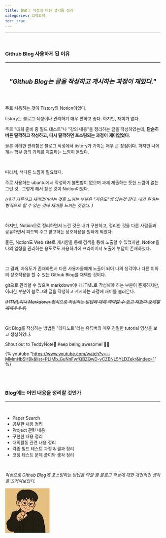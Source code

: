 ```yaml
---
title: 블로그 작성에 대한 생각들 정리
categories: 끄적끄적
toc: true
---
```


------

<br>

### **Github Blog 사용하게 된 이유**

------

<br>

<p style="text-align: center;">
  <span style="font-size: 20px; font-weight: bold; font-style: italic">
    "Github Blog는 글을 작성하고 게시하는 과정이 재밌다."
  </span>
</p>
<br><br>


주로 사용하는 것이 Tistory와 Notion이었다. 

tistory는 블로그 작성이나 관리하기 매우 편하고 좋다. 하지만, 재미가 없다. 

주로 "대회 준비 중 필드 테스트"나 "강의 내용"을 정리하는 글을 작성하였는데, **단순히 버튼 딸깍하고 작성하고, 다시 딸깍하면 포스팅되는 과정이** **재미없었다**. 

물론 이러한 편리함은 블로그 작성에서 tistory가 가지는 매우 큰 장점이다. 하지만 나에게는 학부 강의 과제를 제출하는 느낌이 들었다.

<br>

따라서, 색다른 느낌이 필요했다. 

주로 사용하는 ubuntu에서 작성하기 불편함이 없으며 과제 제출하는 듯한 느낌이 없는 그런 것.. 그렇게 해서 찾은 것이 Notion이었다. 

*(내가 지루하고 재미없어하는 것을 느끼는 부분은 "자유도"에 있는것 같다. 내가 원하는 방식으로 할 수 있는 것에 재미를 느끼는 것같다. )*

<br>

하지만, Notion으로 정리하면서 느낀 것은 내가 구현하고, 정리한 것을 다른 사람들과 공유하면서 피드백 주고 받고하는 상호작용을 원하게 되었다.  

물론, Notion도 Web site로 게시함을 통해 검색을 통해 노출할 수 있었지만, Notion을 나의 일정을 관리하는 용도로도 사용하기에 프라이버시 노출에 부담이 존재하였다. 

<br>

그 결과, 자유도가 존재하면서 다른 사용자들에게 노출이 되어 나의 생각이나 다른 이와의 상호작용을 할 수 있는 Github Blog를 채택한 것이다. 

git으로 관리할 수 있으며 markdown이나 HTML로 작성해야 하는 부분이 존재하지만, 이러한 부분이 블로그의 글을 작성하고 게시하는 과정에 재미를 불러온다. 

~~(*HTML이나 Markdown 형식으로 작성하는 방법에 대해 찍먹할 수 있고 재밌다 흐헤엫에헤ㅔㅔㅔ*)~~

<br>

Git Blog를 작성하는 방법은 "테디노트"라는 유튜버의 매우 친절한 tutorial 영상을 보고 생성하였다. 

Shout out to TeddyNote🙌 Keep being awesome! 💯🔥

{% youtube "https://www.youtube.com/watch?v=--MMmHbSH9k&list=PLIMb_GuNnFwfQBZQwD-vCZENL5YLDZekr&index=1" %}


<br>

<br>



### **Blog에는 어떤 내용을 정리할 것인가**

------

<br>

- Paper Search
- 공부한 내용 정리 
- Project 관련 내용
- 구현한 내용 정리
- 대외활동 관련 내용 정리
- 각종 필드 테스트 과정 & 결과 정리
- 코딩 테스트 문제 풀이와 생각 정리

<br>

*이상으로  GIthub Blog에 포스팅하는 방법을 익힐 겸 블로그 작성에 대한 개인적인 생각을 끄적여보았다.*

![android-icon-144x144](../../assets/images/2025-05-26-first/android-icon-144x144.png)
